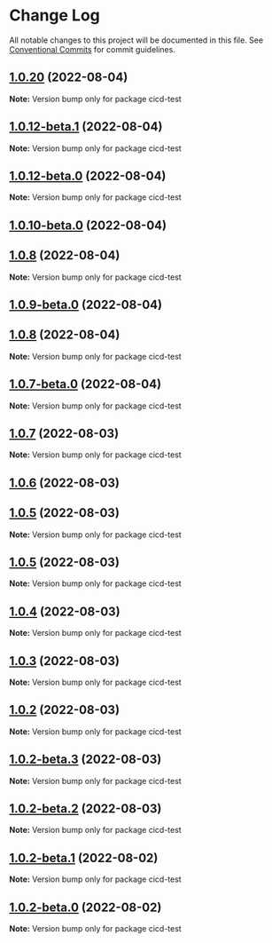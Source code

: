 # Change Log

All notable changes to this project will be documented in this file.
See [Conventional Commits](https://conventionalcommits.org) for commit guidelines.

## [1.0.20](https://github.com/pfapi/cicd-test/compare/v1.0.19...v1.0.20) (2022-08-04)

**Note:** Version bump only for package cicd-test





## [1.0.12-beta.1](https://github.com/pfapi/cicd-test/compare/v1.0.12-beta.0...v1.0.12-beta.1) (2022-08-04)

**Note:** Version bump only for package cicd-test





## [1.0.12-beta.0](https://github.com/pfapi/cicd-test/compare/v1.0.10-beta.0...v1.0.12-beta.0) (2022-08-04)

**Note:** Version bump only for package cicd-test





## [1.0.10-beta.0](https://github.com/pfapi/cicd-test/compare/v1.0.9-beta.0...v1.0.10-beta.0) (2022-08-04)



## [1.0.8](https://github.com/pfapi/cicd-test/compare/v1.0.7-beta.0...v1.0.8) (2022-08-04)

**Note:** Version bump only for package cicd-test






## [1.0.9-beta.0](https://github.com/pfapi/cicd-test/compare/v1.0.7-beta.0...v1.0.9-beta.0) (2022-08-04)

## [1.0.8](https://github.com/pfapi/cicd-test/compare/v1.0.7-beta.0...v1.0.8) (2022-08-04)


**Note:** Version bump only for package cicd-test





## [1.0.7-beta.0](https://github.com/pfapi/cicd-test/compare/v1.0.7...v1.0.7-beta.0) (2022-08-04)

**Note:** Version bump only for package cicd-test





## [1.0.7](https://github.com/pfapi/cicd-test/compare/v1.0.6...v1.0.7) (2022-08-03)

**Note:** Version bump only for package cicd-test





## [1.0.6](https://github.com/pfapi/cicd-test/compare/v1.0.5-beta.1...v1.0.6) (2022-08-03)



## [1.0.5](https://github.com/pfapi/cicd-test/compare/v1.0.4...v1.0.5) (2022-08-03)

**Note:** Version bump only for package cicd-test





## [1.0.5](https://github.com/pfapi/cicd-test/compare/v1.0.4...v1.0.5) (2022-08-03)

**Note:** Version bump only for package cicd-test





## [1.0.4](https://github.com/pfapi/cicd-test/compare/v1.0.3...v1.0.4) (2022-08-03)

**Note:** Version bump only for package cicd-test





## [1.0.3](https://github.com/pfapi/cicd-test/compare/v1.0.2...v1.0.3) (2022-08-03)

**Note:** Version bump only for package cicd-test





## [1.0.2](https://github.com/pfapi/cicd-test/compare/v1.0.2-beta.3...v1.0.2) (2022-08-03)

**Note:** Version bump only for package cicd-test





## [1.0.2-beta.3](https://github.com/pfapi/cicd-test/compare/v1.0.2-beta.2...v1.0.2-beta.3) (2022-08-03)

**Note:** Version bump only for package cicd-test





## [1.0.2-beta.2](https://github.com/pfapi/cicd-test/compare/v1.0.2-beta.1...v1.0.2-beta.2) (2022-08-03)

**Note:** Version bump only for package cicd-test





## [1.0.2-beta.1](https://github.com/pfapi/cicd-test/compare/v1.0.2-beta.0...v1.0.2-beta.1) (2022-08-02)

**Note:** Version bump only for package cicd-test





## [1.0.2-beta.0](https://github.com/pfapi/cicd-test/compare/v1.0.1...v1.0.2-beta.0) (2022-08-02)

**Note:** Version bump only for package cicd-test
